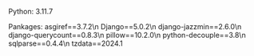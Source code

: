 Python: 3.11.7

Pankages:
asgiref==3.7.2\n
Django==5.0.2\n
django-jazzmin==2.6.0\n
django-querycount==0.8.3\n
pillow==10.2.0\n
python-decouple==3.8\n
sqlparse==0.4.4\n
tzdata==2024.1
